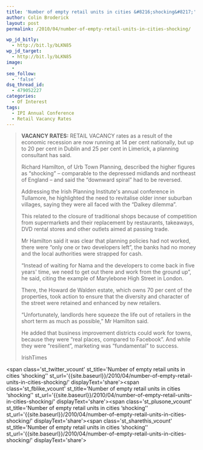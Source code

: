 ```yaml
---
title: 'Number of empty retail units in cities &#8216;shocking&#8217;'
author: Colin Broderick
layout: post
permalink: /2010/04/number-of-empty-retail-units-in-cities-shocking/

wp_jd_bitly:
  - http://bit.ly/bLKN85
wp_jd_target:
  - http://bit.ly/bLKN85
image:
  - 
seo_follow:
  - 'false'
dsq_thread_id:
  - 479052227
categories:
  - Of Interest
tags:
  - IPI Annual Conference
  - Retail Vacancy Rates
---
```

> **VACANCY RATES:** RETAIL VACANCY rates as a result of the economic recession are now running at 14 per cent nationally, but up to 20 per cent in Dublin and 25 per cent in Limerick, a planning consultant has said.
> 
> Richard Hamilton, of Urb Town Planning, described the higher figures as “shocking” – comparable to the depressed midlands and northeast of England – and said the “downward spiral” had to be reversed.
> 
> Addressing the Irish Planning Institute's annual conference in Tullamore, he highlighted the need to revitalise older inner suburban villages, saying they were all faced with the “Dalkey dilemma”.  
> <!--more-->
> 
>   
> This related to the closure of traditional shops because of competition from supermarkets and their replacement by restaurants, takeaways, DVD rental stores and other outlets aimed at passing trade.
> 
> Mr Hamilton said it was clear that planning policies had not worked, there were “only one or two developers left”, the banks had no money and the local authorities were strapped for cash.
> 
> “Instead of waiting for Nama and the developers to come back in five years' time, we need to get out there and work from the ground up”, he said, citing the example of Marylebone High Street in London.
> 
> There, the Howard de Walden estate, which owns 70 per cent of the properties, took action to ensure that the diversity and character of the street were retained and enhanced by new retailers.
> 
> “Unfortunately, landlords here squeeze the life out of retailers in the short term as much as possible,” Mr Hamilton said.
> 
> He added that business improvement districts could work for towns, because they were “real places, compared to Facebook”. And while they were “resilient”, marketing was “fundamental” to success.
> 
> IrishTimes

<span class='st\_twitter\_vcount' st\_title='Number of empty retail units in cities &#8216;shocking&#8217;' st\_url='{{site.baseurl}}/2010/04/number-of-empty-retail-units-in-cities-shocking/' displayText='share'></span><span class='st\_fblike\_vcount' st\_title='Number of empty retail units in cities &#8216;shocking&#8217;' st\_url='{{site.baseurl}}/2010/04/number-of-empty-retail-units-in-cities-shocking/' displayText='share'></span><span class='st\_plusone\_vcount' st\_title='Number of empty retail units in cities &#8216;shocking&#8217;' st\_url='{{site.baseurl}}/2010/04/number-of-empty-retail-units-in-cities-shocking/' displayText='share'></span><span class='st\_sharethis\_vcount' st\_title='Number of empty retail units in cities &#8216;shocking&#8217;' st\_url='{{site.baseurl}}/2010/04/number-of-empty-retail-units-in-cities-shocking/' displayText='share'></span>